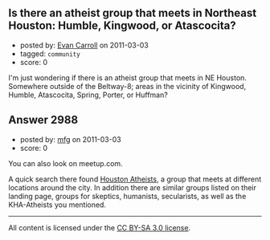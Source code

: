 ## Is there an atheist group that meets in Northeast Houston: Humble, Kingwood, or Atascocita?

- posted by: [Evan Carroll](https://stackexchange.com/users/-1/5-evan-carroll) on 2011-03-03
- tagged: `community`
- score: 0

I'm just wondering if there is an atheist group that meets in NE Houston. Somewhere outside of the Beltway-8; areas in the vicinity of Kingwood, Humble, Atascocita, Spring, Porter, or Huffman?


## Answer 2988

- posted by: [mfg](https://stackexchange.com/users/-1/135-mfg) on 2011-03-03
- score: 0

<p>You can also look on meetup.com. </p>

<p>A quick search there found <a href="http://www.meetup.com/Houston-Atheists/" rel="nofollow">Houston Atheists,</a> a group that meets at different locations around the city. In addition there are similar groups listed on their landing page, groups for skeptics, humanists, secularists, as well as the KHA-Atheists you mentioned.</p>




---

All content is licensed under the [CC BY-SA 3.0 license](https://creativecommons.org/licenses/by-sa/3.0/).
